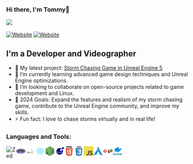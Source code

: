 ### Hi there, I'm Tommy👋 

<p>
   <a href="https://discord.com/users/600063289782698004">
      <img src="https://lanyard.cnrad.dev/api/600063289782698004?theme=dark&animated=true&hideTimestamp=true" />
   </a>
</p>

[![Website](https://img.shields.io/website?label=www.tommy-johnston.com&style=for-the-badge&url=https%3A%2F%2Fwww.tommy-johnston.com)](https://www.tommy-johnston.com)
[![Website](https://img.shields.io/website?label=timmygstudios.com&style=for-the-badge&url=https%3A%2F%2Ftimmygstudios.com)](https://timmygstudios.com)

## I'm a Developer and Videographer

- 🔭 My latest project: [Storm Chasing Game in Unreal Engine 5](https://tornadoemergency.net)
- 🌱 I’m currently learning advanced game design techniques and Unreal Engine optimizations.
- 👯 I’m looking to collaborate on open-source projects related to game development and Linux.
- 🥅 2024 Goals: Expand the features and realism of my storm chasing game, contribute to the Unreal Engine community, and improve my skills.
- ⚡ Fun fact: I love to chase storms virtually and in real life!

### Languages and Tools:

<img align="left" alt="Zed" width="26px" src="https://avatars.githubusercontent.com/u/79345384?s=48&v=4" />
<img align="left" alt="PHP" width="26px" src="https://raw.githubusercontent.com/github/explore/ccc16358ac4530c6a69b1b80c7223cd2744dea83/topics/php/php.png" />
<img align="left" alt="MySQL" width="26px" src="https://raw.githubusercontent.com/github/explore/80688e429a7d4ef2fca1e82350fe8e3517d3494d/topics/mysql/mysql.png" />
<img align="left" alt="React" width="26px" src="https://raw.githubusercontent.com/github/explore/80688e429a7d4ef2fca1e82350fe8e3517d3494d/topics/react/react.png" />
<img align="left" alt="Node.js" width="26px" src="https://raw.githubusercontent.com/github/explore/80688e429a7d4ef2fca1e82350fe8e3517d3494d/topics/nodejs/nodejs.png" />
<img align="left" alt="LUA" width="26px" src="https://raw.githubusercontent.com/github/explore/80688e429a7d4ef2fca1e82350fe8e3517d3494d/topics/lua/lua.png" />
<img align="left" alt="HTML5" width="26px" src="https://raw.githubusercontent.com/github/explore/80688e429a7d4ef2fca1e82350fe8e3517d3494d/topics/html/html.png" />
<img align="left" alt="CSS3" width="26px" src="https://raw.githubusercontent.com/github/explore/80688e429a7d4ef2fca1e82350fe8e3517d3494d/topics/css/css.png" />
<img align="left" alt="JavaScript" width="26px" src="https://raw.githubusercontent.com/github/explore/80688e429a7d4ef2fca1e82350fe8e3517d3494d/topics/javascript/javascript.png" />
<img align="left" alt="Arch Linux" width="26px" src="https://raw.githubusercontent.com/github/explore/7b8474be525e3f210d3c8d60a32beca4bfc2895b/topics/archlinux/archlinux.png" />
<img align="left" alt="Git" width="26px" src="https://raw.githubusercontent.com/github/explore/80688e429a7d4ef2fca1e82350fe8e3517d3494d/topics/git/git.png" />
<img align="left" alt="Docker" width="26px" src="https://raw.githubusercontent.com/github/explore/80688e429a7d4ef2fca1e82350fe8e3517d3494d/topics/docker/docker.png" />
